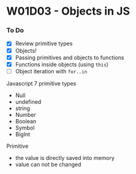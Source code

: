 # W01D03 - Objects in JS

### To Do

- [x] Review primitive types
- [x] Objects!
- [x] Passing primitives and objects to functions
- [x] Functions inside objects (using `this`)
- [ ] Object iteration with `for..in`

Javascript 7 primitive types

- Null
- undefined
- string
- Number
- Boolean
- Symbol
- BigInt

Primitive

- the value is directly saved into memory
- value can not be changed
